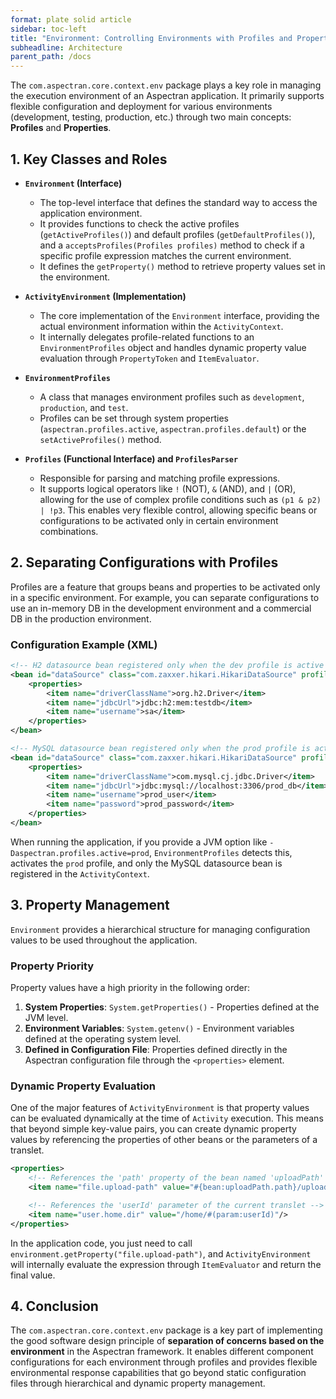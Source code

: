 ```yaml
---
format: plate solid article
sidebar: toc-left
title: "Environment: Controlling Environments with Profiles and Properties"
subheadline: Architecture
parent_path: /docs
---
```


The `com.aspectran.core.context.env` package plays a key role in managing the execution environment of an Aspectran application. It primarily supports flexible configuration and deployment for various environments (development, testing, production, etc.) through two main concepts: **Profiles** and **Properties**.

## 1. Key Classes and Roles

-   **`Environment` (Interface)**
    -   The top-level interface that defines the standard way to access the application environment.
    -   It provides functions to check the active profiles (`getActiveProfiles()`) and default profiles (`getDefaultProfiles()`), and a `acceptsProfiles(Profiles profiles)` method to check if a specific profile expression matches the current environment.
    -   It defines the `getProperty()` method to retrieve property values set in the environment.

-   **`ActivityEnvironment` (Implementation)**
    -   The core implementation of the `Environment` interface, providing the actual environment information within the `ActivityContext`.
    -   It internally delegates profile-related functions to an `EnvironmentProfiles` object and handles dynamic property value evaluation through `PropertyToken` and `ItemEvaluator`.

-   **`EnvironmentProfiles`**
    -   A class that manages environment profiles such as `development`, `production`, and `test`.
    -   Profiles can be set through system properties (`aspectran.profiles.active`, `aspectran.profiles.default`) or the `setActiveProfiles()` method.

-   **`Profiles` (Functional Interface) and `ProfilesParser`**
    -   Responsible for parsing and matching profile expressions.
    -   It supports logical operators like `!` (NOT), `&` (AND), and `|` (OR), allowing for the use of complex profile conditions such as `(p1 & p2) | !p3`. This enables very flexible control, allowing specific beans or configurations to be activated only in certain environment combinations.

## 2. Separating Configurations with Profiles

Profiles are a feature that groups beans and properties to be activated only in a specific environment. For example, you can separate configurations to use an in-memory DB in the development environment and a commercial DB in the production environment.

### Configuration Example (XML)

```xml
<!-- H2 datasource bean registered only when the dev profile is active -->
<bean id="dataSource" class="com.zaxxer.hikari.HikariDataSource" profile="dev">
    <properties>
        <item name="driverClassName">org.h2.Driver</item>
        <item name="jdbcUrl">jdbc:h2:mem:testdb</item>
        <item name="username">sa</item>
    </properties>
</bean>

<!-- MySQL datasource bean registered only when the prod profile is active -->
<bean id="dataSource" class="com.zaxxer.hikari.HikariDataSource" profile="prod">
    <properties>
        <item name="driverClassName">com.mysql.cj.jdbc.Driver</item>
        <item name="jdbcUrl">jdbc:mysql://localhost:3306/prod_db</item>
        <item name="username">prod_user</item>
        <item name="password">prod_password</item>
    </properties>
</bean>
```

When running the application, if you provide a JVM option like `-Daspectran.profiles.active=prod`, `EnvironmentProfiles` detects this, activates the `prod` profile, and only the MySQL datasource bean is registered in the `ActivityContext`.

## 3. Property Management

`Environment` provides a hierarchical structure for managing configuration values to be used throughout the application.

### Property Priority

Property values have a high priority in the following order:

1.  **System Properties**: `System.getProperties()` - Properties defined at the JVM level.
2.  **Environment Variables**: `System.getenv()` - Environment variables defined at the operating system level.
3.  **Defined in Configuration File**: Properties defined directly in the Aspectran configuration file through the `<properties>` element.

### Dynamic Property Evaluation

One of the major features of `ActivityEnvironment` is that property values can be evaluated dynamically at the time of `Activity` execution. This means that beyond simple key-value pairs, you can create dynamic property values by referencing the properties of other beans or the parameters of a translet.

```xml
<properties>
    <!-- References the 'path' property of the bean named 'uploadPath' -->
    <item name="file.upload-path" value="#{bean:uploadPath.path}/uploads"/>

    <!-- References the 'userId' parameter of the current translet -->
    <item name="user.home.dir" value="/home/#(param:userId)"/>
</properties>
```

In the application code, you just need to call `environment.getProperty("file.upload-path")`, and `ActivityEnvironment` will internally evaluate the expression through `ItemEvaluator` and return the final value.

## 4. Conclusion

The `com.aspectran.core.context.env` package is a key part of implementing the good software design principle of **separation of concerns based on the environment** in the Aspectran framework. It enables different component configurations for each environment through profiles and provides flexible environmental response capabilities that go beyond static configuration files through hierarchical and dynamic property management.
